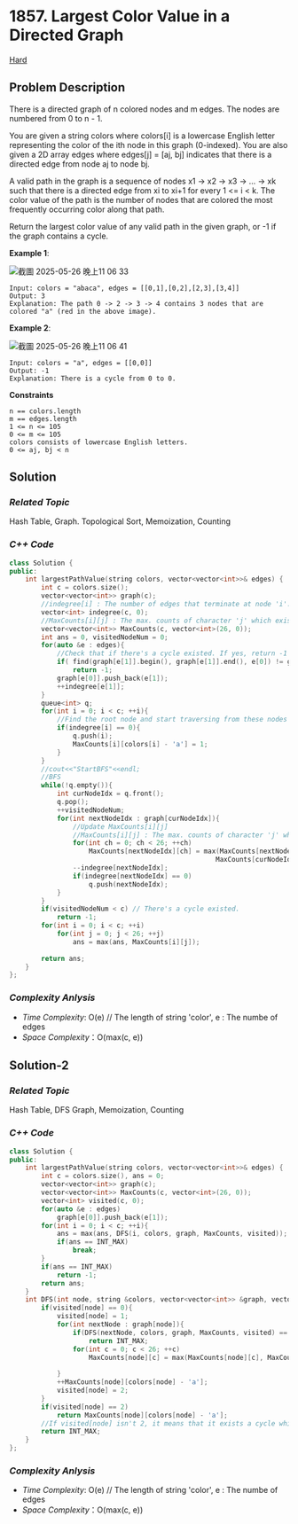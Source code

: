 # 1857. Largest Color Value in a Directed Graph
[Hard](https://leetcode.com/problems/largest-color-value-in-a-directed-graph/description/)

## Problem Description

There is a directed graph of n colored nodes and m edges. The nodes are numbered from 0 to n - 1.

You are given a string colors where colors[i] is a lowercase English letter representing the color of the ith node in this graph (0-indexed). You are also given a 2D array edges where edges[j] = [aj, bj] indicates that there is a directed edge from node aj to node bj.

A valid path in the graph is a sequence of nodes x1 -> x2 -> x3 -> ... -> xk such that there is a directed edge from xi to xi+1 for every 1 <= i < k. The color value of the path is the number of nodes that are colored the most frequently occurring color along that path.

Return the largest color value of any valid path in the given graph, or -1 if the graph contains a cycle.

**Example 1**:

![截圖 2025-05-26 晚上11 06 33](https://github.com/user-attachments/assets/2bdae9ad-7b25-465b-a7b1-39a98509b1da)

```
Input: colors = "abaca", edges = [[0,1],[0,2],[2,3],[3,4]]
Output: 3
Explanation: The path 0 -> 2 -> 3 -> 4 contains 3 nodes that are colored "a" (red in the above image).
```
**Example 2**:

![截圖 2025-05-26 晚上11 06 41](https://github.com/user-attachments/assets/eeb38ebd-3922-4f59-a33b-4d7e7e655c79)

```
Input: colors = "a", edges = [[0,0]]
Output: -1
Explanation: There is a cycle from 0 to 0.
```

**Constraints**
```
n == colors.length
m == edges.length
1 <= n <= 105
0 <= m <= 105
colors consists of lowercase English letters.
0 <= aj, bj < n
```

## Solution

### _Related Topic_
   Hash Table, Graph. Topological Sort, Memoization, Counting

### _C++ Code_
```cpp
class Solution {
public:
    int largestPathValue(string colors, vector<vector<int>>& edges) {
        int c = colors.size();
        vector<vector<int>> graph(c);
        //indegree[i] : The number of edges that terminate at node 'i'. If indegree[i] = 0, meaning that node 'i' is a root node.
        vector<int> indegree(c, 0);
        //MaxCounts[i][j] : The max. counts of character 'j' which existed in the subtree ending at node 'i'
        vector<vector<int>> MaxCounts(c, vector<int>(26, 0));
        int ans = 0, visitedNodeNum = 0;
        for(auto &e : edges){
            //Check that if there's a cycle existed. If yes, return -1 directly.
            if( find(graph[e[1]].begin(), graph[e[1]].end(), e[0]) != graph[e[1]].end()) 
                return -1;
            graph[e[0]].push_back(e[1]);
            ++indegree[e[1]];
        }
        queue<int> q;
        for(int i = 0; i < c; ++i){
            //Find the root node and start traversing from these nodes
            if(indegree[i] == 0){
                q.push(i);
                MaxCounts[i][colors[i] - 'a'] = 1;
            }
        }
        //cout<<"StartBFS"<<endl;
        //BFS
        while(!q.empty()){
            int curNodeIdx = q.front();
            q.pop();
            ++visitedNodeNum;
            for(int nextNodeIdx : graph[curNodeIdx]){
                //Update MaxCounts[i][j]
                //MaxCounts[i][j] : The max. counts of character 'j' which existed in the subtree ending at node 'i'
                for(int ch = 0; ch < 26; ++ch)
                    MaxCounts[nextNodeIdx][ch] = max(MaxCounts[nextNodeIdx][ch], 
                                                    MaxCounts[curNodeIdx][ch] + (ch == colors[nextNodeIdx] - 'a') );
                --indegree[nextNodeIdx];
                if(indegree[nextNodeIdx] == 0)
                    q.push(nextNodeIdx);
            }
        }
        if(visitedNodeNum < c) // There's a cycle existed.
            return -1;
        for(int i = 0; i < c; ++i)
            for(int j = 0; j < 26; ++j)
                ans = max(ans, MaxCounts[i][j]);
        
        return ans;
    }
};
```

### _Complexity Anlysis_
- _Time Complexity_: O(e) // The length of string 'color', e : The numbe of edges
- _Space Complexity_：O(max(c, e))

## Solution-2

### _Related Topic_
   Hash Table, DFS Graph, Memoization, Counting

### _C++ Code_
```cpp
class Solution {
public:
    int largestPathValue(string colors, vector<vector<int>>& edges) {
        int c = colors.size(), ans = 0;
        vector<vector<int>> graph(c);
        vector<vector<int>> MaxCounts(c, vector<int>(26, 0));
        vector<int> visited(c, 0);
        for(auto &e : edges)
            graph[e[0]].push_back(e[1]);
        for(int i = 0; i < c; ++i){
            ans = max(ans, DFS(i, colors, graph, MaxCounts, visited));
            if(ans == INT_MAX)
                break;
        }
        if(ans == INT_MAX)
            return -1;
        return ans;
    }
    int DFS(int node, string &colors, vector<vector<int>> &graph, vector<vector<int>> &MaxCounts, vector<int> &visited){
        if(visited[node] == 0){
            visited[node] = 1;
            for(int nextNode : graph[node]){
                if(DFS(nextNode, colors, graph, MaxCounts, visited) == INT_MAX) //Detect a cycle
                    return INT_MAX;
                for(int c = 0; c < 26; ++c)
                    MaxCounts[node][c] = max(MaxCounts[node][c], MaxCounts[nextNode][c]);
                
            }
            ++MaxCounts[node][colors[node] - 'a'];
            visited[node] = 2;
        }
        if(visited[node] == 2)
            return MaxCounts[node][colors[node] - 'a'];
        //If visited[node] isn't 2, it means that it exists a cycle which is included 'node'.
        return INT_MAX;
    }
};
```

### _Complexity Anlysis_
- _Time Complexity_: O(e) // The length of string 'color', e : The numbe of edges
- _Space Complexity_：O(max(c, e))
